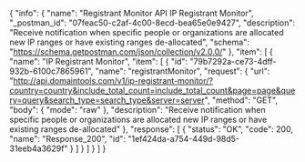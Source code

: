 {
  "info": {
    "name": "Registrant Monitor API IP Registrant Monitor",
    "_postman_id": "07feac50-c2af-4c00-8ecd-bea65e0e9427",
    "description": "Receive notification when specific people or organizations are allocated new IP ranges or have existing ranges de-allocated",
    "schema": "https://schema.getpostman.com/json/collection/v2.0.0/"
  },
  "item": [
    {
      "name": "IP Registrant Monitor",
      "item": [
        {
          "id": "79b7292a-ce73-4dff-932b-6100c7865961",
          "name": "registrantMonitor",
          "request": {
            "url": "http://api.domaintools.com/v1/ip-registrant-monitor/?country=country&include_total_count=include_total_count&page=page&query=query&search_type=search_type&server=server",
            "method": "GET",
            "body": {
              "mode": "raw"
            },
            "description": "Receive notification when specific people or organizations are allocated new IP ranges or have existing ranges de-allocated"
          },
          "response": [
            {
              "status": "OK",
              "code": 200,
              "name": "Response_200",
              "id": "1ef424da-a754-449d-98d5-31eeb4a3629f"
            }
          ]
        }
      ]
    }
  ]
}
